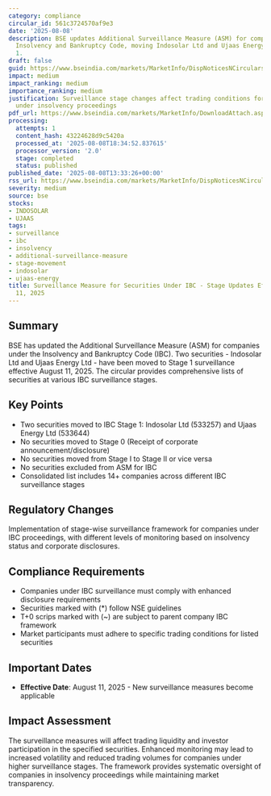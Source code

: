 ```yaml
---
category: compliance
circular_id: 561c3724570af9e3
date: '2025-08-08'
description: BSE updates Additional Surveillance Measure (ASM) for companies under
  Insolvency and Bankruptcy Code, moving Indosolar Ltd and Ujaas Energy Ltd to Stage
  1.
draft: false
guid: https://www.bseindia.com/markets/MarketInfo/DispNoticesNCirculars.aspx?Noticeid={40186B42-9113-42C5-9320-55CB9DCB4B36}&noticeno=20250808-42&dt=08/08/2025&icount=42&totcount=62&flag=0
impact: medium
impact_ranking: medium
importance_ranking: medium
justification: Surveillance stage changes affect trading conditions for specific securities
  under insolvency proceedings
pdf_url: https://www.bseindia.com/markets/MarketInfo/DownloadAttach.aspx?id=20250808-42&attachedId=1b144814-bf3a-4103-b5f4-625da3cfbffc
processing:
  attempts: 1
  content_hash: 43224628d9c5420a
  processed_at: '2025-08-08T18:34:52.837615'
  processor_version: '2.0'
  stage: completed
  status: published
published_date: '2025-08-08T13:33:26+00:00'
rss_url: https://www.bseindia.com/markets/MarketInfo/DispNoticesNCirculars.aspx?Noticeid={40186B42-9113-42C5-9320-55CB9DCB4B36}&noticeno=20250808-42&dt=08/08/2025&icount=42&totcount=62&flag=0
severity: medium
source: bse
stocks:
- INDOSOLAR
- UJAAS
tags:
- surveillance
- ibc
- insolvency
- additional-surveillance-measure
- stage-movement
- indosolar
- ujaas-energy
title: Surveillance Measure for Securities Under IBC - Stage Updates Effective August
  11, 2025
---
```


## Summary

BSE has updated the Additional Surveillance Measure (ASM) for companies under the Insolvency and Bankruptcy Code (IBC). Two securities - Indosolar Ltd and Ujaas Energy Ltd - have been moved to Stage 1 surveillance effective August 11, 2025. The circular provides comprehensive lists of securities at various IBC surveillance stages.

## Key Points

- Two securities moved to IBC Stage 1: Indosolar Ltd (533257) and Ujaas Energy Ltd (533644)
- No securities moved to Stage 0 (Receipt of corporate announcement/disclosure)
- No securities moved from Stage I to Stage II or vice versa
- No securities excluded from ASM for IBC
- Consolidated list includes 14+ companies across different IBC surveillance stages

## Regulatory Changes

Implementation of stage-wise surveillance framework for companies under IBC proceedings, with different levels of monitoring based on insolvency status and corporate disclosures.

## Compliance Requirements

- Companies under IBC surveillance must comply with enhanced disclosure requirements
- Securities marked with (*) follow NSE guidelines
- T+0 scrips marked with (~) are subject to parent company IBC framework
- Market participants must adhere to specific trading conditions for listed securities

## Important Dates

- **Effective Date**: August 11, 2025 - New surveillance measures become applicable

## Impact Assessment

The surveillance measures will affect trading liquidity and investor participation in the specified securities. Enhanced monitoring may lead to increased volatility and reduced trading volumes for companies under higher surveillance stages. The framework provides systematic oversight of companies in insolvency proceedings while maintaining market transparency.